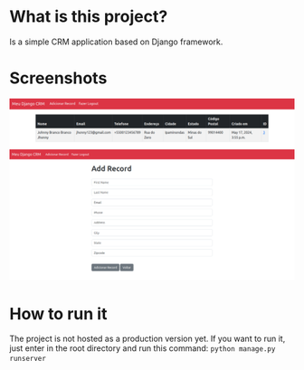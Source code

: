 # What is this project?
Is a simple CRM application based on Django framework.

# Screenshots
![](assets/sample-1.png)
![](assets/sample-2.png)

# How to run it
The project is not hosted as a production version yet. If you want to run it, just enter in the root directory and run this command: `python manage.py runserver`
